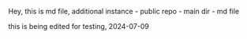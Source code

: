 Hey, this is md file,
  additional instance - public repo - main dir - md file


this is being edited for testing, 2024-07-09
